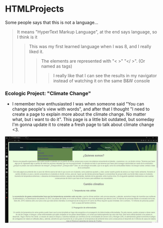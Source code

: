# HTMLProjects
Some people says that this is not a language...

> It means "HyperText Markup Language", at the end says language, so I think is it
>> This was my first learned language when I was 8, and I really liked it.
>>> The elements are represented with "< >" "</ >". (Or named as tags)
>>>> I really like that I can see the results in my navigator instead of watching it on the same B&W console

### Ecologic Project: "Climate Change" ###

  - I remember how enthusiasted I was when someone said "You can change people's view with words", and after that I thought "I need to create a page to explain more about the climate change. No matter what, but i want to do it". This page is a little bit outdated, but someday I'm gonna update it to create a fresh page to talk about climate change <3.
  
<img src="https://github.com/Art3mis7082/HTMLProjects/blob/main/ProyEco.PNG" width="800px" aling="center">
